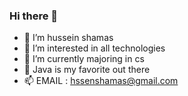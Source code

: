 ### Hi there 👋

- 👋  I’m hussein shamas
- 👀 I’m interested in all technologies
- 🌱 I’m currently majoring in cs
- 💞️ Java is my favorite out there
- 📫 EMAIL : hssenshamas@gmail.com
